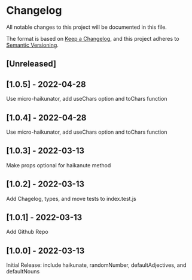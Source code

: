 # Changelog
All notable changes to this project will be documented in this file.

The format is based on [Keep a Changelog](https://keepachangelog.com/en/1.0.0/),
and this project adheres to [Semantic Versioning](https://semver.org/spec/v2.0.0.html).

## [Unreleased]

## [1.0.5] - 2022-04-28
Use micro-haikunator, add useChars option and toChars function

## [1.0.4] - 2022-04-28
Use micro-haikunator, add useChars option and toChars function

## [1.0.3] - 2022-03-13
Make props optional for haikanute method

## [1.0.2] - 2022-03-13
Add Chagelog, types, and move tests to index.test.js

## [1.0.1] - 2022-03-13
Add Github Repo

## [1.0.0] - 2022-03-13
Initial Release: include haikunate, randomNumber, defaultAdjectives, and defaultNouns
